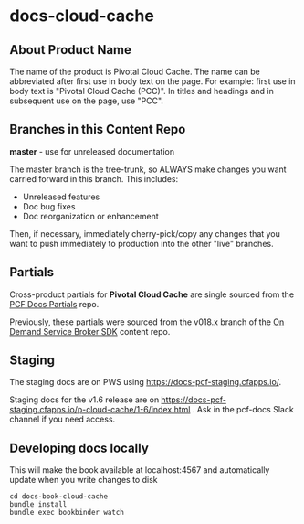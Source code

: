 # docs-cloud-cache

## About Product Name

The name of the product is Pivotal Cloud Cache. 
The name can be abbreviated after first use in body text on the page.
For example: first use in body text is "Pivotal Cloud Cache (PCC)". 
In titles and headings and in subsequent use on the page, use "PCC".

## Branches in this Content Repo 

**master** - use for unreleased documentation

The master branch is the tree-trunk, so ALWAYS make changes you want carried forward in this branch. This includes:

* Unreleased features
* Doc bug fixes
* Doc reorganization or enhancement

Then, if necessary, immediately cherry-pick/copy any changes that you want to push immediately to production into the other "live" branches.

## Partials

Cross-product partials for **Pivotal Cloud Cache** are single sourced from the [PCF Docs Partials](https://github.com/pivotal-cf/docs-partials) repo.

Previously, these partials were sourced from the v018.x branch of the [On Demand Service Broker SDK](https://github.com/pivotal-cf/docs-on-demand-service-broker/tree/v0.18.x) content repo.

## Staging

The staging docs are on PWS using https://docs-pcf-staging.cfapps.io/.

Staging docs for the v1.6 release are on https://docs-pcf-staging.cfapps.io/p-cloud-cache/1-6/index.html . 
Ask in the pcf-docs Slack channel if you need access.

## Developing docs locally

This will make the book available at localhost:4567 and automatically update when you write changes to disk

```
cd docs-book-cloud-cache
bundle install
bundle exec bookbinder watch

```
